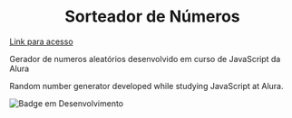 <h1 align="center"> Sorteador de Números </h1>

[Link para acesso](https://sorteador-eta-murex.vercel.app)

Gerador de numeros aleatórios desenvolvido em curso de JavaScript da Alura

Random number generator developed while studying JavaScript at Alura.

![Badge em Desenvolvimento](http://img.shields.io/static/v1?label=STATUS&message=FINALIZADO&color=GREEN&style=for-the-badge)
